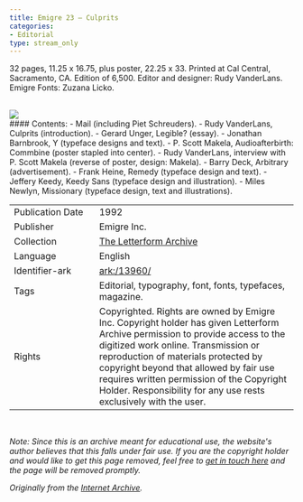 ```yaml
---
title: Emigre 23 – Culprits
categories:
- Editorial
type: stream_only
---
```

32 pages, 11.25 x 16.75, plus poster, 22.25 x 33. Printed at Cal Central, Sacramento, CA. Edition of 6,500. Editor and designer: Rudy VanderLans. Emigre Fonts: Zuzana Licko.
<!-- more -->
<br>
<a href="https://archive.org/details/LFAEmigre0023"><img src="https://archive.org/download/LFAEmigre0023/LFA_Emigre_0023_001.jpg "></a>
<br>
#### Contents:
- Mail (including Piet Schreuders).
- Rudy VanderLans, Culprits (introduction).
- Gerard Unger, Legible? (essay).
- Jonathan Barnbrook, Y (typeface designs and text).
- P. Scott Makela, Audioafterbirth: Commbine (poster stapled into center).
- Rudy VanderLans, interview with P. Scott Makela (reverse of poster, design: Makela).
- Barry Deck, Arbitrary (advertisement).
- Frank Heine, Remedy (typeface design and text).
- Jeffery Keedy, Keedy Sans (typeface design and illustration).
- Miles Newlyn, Missionary (typeface design, text and illustrations).

<table>
  <tr>
    <td style="width:30%">Publication Date</td>
    <td>1992</td>
  </tr>
  <tr>
    <td style="width:30%">Publisher</td>
    <td>Emigre Inc.</td>
  </tr>
  <tr>
    <td style="width:30%">Collection</td>
    <td><a href="https://letterformarchive.org">The Letterform Archive</a></td>
  </tr>
  <tr>
    <td style="width:30%">Language</td>
    <td>English</td>
  </tr>
  <tr>
    <td style="width:30%">Identifier-ark</td>
    <td><a href="https://archive.org/details/LFAEmigre0023">ark:/13960/</a></td>
  </tr>
  <tr>
    <td style="width:30%">Tags</td>
    <td>Editorial, typography, font, fonts, typefaces, magazine.</td>
  </tr>
  <tr>
    <td style="width:30%">Rights</td>
    <td>Copyrighted. Rights are owned by Emigre Inc. Copyright holder has given Letterform Archive permission to provide access to the digitized work online. Transmission or reproduction of materials protected by copyright beyond that allowed by fair use requires written permission of the Copyright Holder. Responsibility for any use rests exclusively with the user.</td>
  </tr>
</table>
<br>

_Note: Since this is an archive meant for educational use, the website's author believes that this falls under fair use. If you are the copyright holder and would like to get this page removed, feel free to [get in touch here](https://marier.design/about) and the page will be removed promptly._

_Originally from the [Internet Archive](https://archive.org/details/LFAEmigre0023/)._
